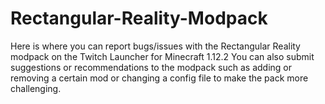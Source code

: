 # Rectangular-Reality-Modpack
Here is where you can report bugs/issues with the Rectangular Reality modpack on the Twitch Launcher for Minecraft 1.12.2
You can also submit suggestions or recommendations to the modpack such as adding or removing a certain mod or changing a config file to make the pack more challenging.
